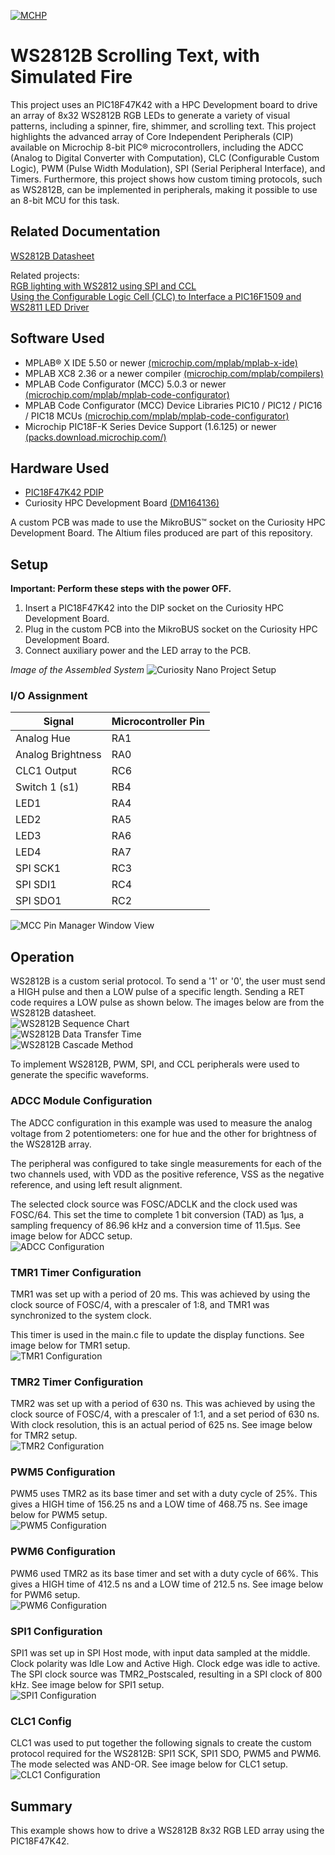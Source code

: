 [![MCHP](./images/microchip.png)](https://www.microchip.com)

# WS2812B Scrolling Text, with Simulated Fire  
This project uses an PIC18F47K42 with a HPC Development board to drive an array of 8x32 WS2812B RGB LEDs to generate a variety of visual patterns, including a spinner, fire, shimmer, and scrolling text.
This project highlights the advanced array of Core Independent Peripherals (CIP) available on Microchip 8-bit PIC&reg; microcontrollers, including the ADCC (Analog to Digital Converter with Computation), CLC (Configurable Custom Logic),
PWM (Pulse Width Modulation), SPI (Serial Peripheral Interface), and Timers. Furthermore, this project shows how custom timing protocols, such as WS2812B, can be implemented in peripherals, making it possible to use an 8-bit MCU for this task.

## Related Documentation

 [WS2812B Datasheet](http://www.world-semi.com/Certifications/WS2812B.html)  

Related projects:  
[RGB lighting with WS2812 using SPI and CCL](https://mplab-discover.microchip.com/v1/item/com.microchip.ide.project/com.microchip.subcategories.modules-and-peripherals.system-modules.Others/com.microchip.mcu8.mplabx.project.avr128da48-cnano-ws2812-mplab-mcc/1.0.1?view=about&s0=ws2812)  
[Using the Configurable Logic Cell (CLC) to Interface a PIC16F1509 and WS2811 LED Driver](https://ww1.microchip.com/downloads/en/AppNotes/00001606A.pdf)

## Software Used

- MPLAB® X IDE 5.50 or newer [(microchip.com/mplab/mplab-x-ide)](http://www.microchip.com/mplab/mplab-x-ide)
- MPLAB XC8 2.36 or a newer compiler [(microchip.com/mplab/compilers)](http://www.microchip.com/mplab/compilers)
- MPLAB Code Configurator (MCC) 5.0.3 or newer [(microchip.com/mplab/mplab-code-configurator)](https://www.microchip.com/mplab/mplab-code-configurator)
- MPLAB Code Configurator (MCC) Device Libraries PIC10 / PIC12 / PIC16 / PIC18 MCUs [(microchip.com/mplab/mplab-code-configurator)](https://www.microchip.com/mplab/mplab-code-configurator)
- Microchip PIC18F-K Series Device Support (1.6.125) or newer [(packs.download.microchip.com/)](https://packs.download.microchip.com/)


## Hardware Used

- [PIC18F47K42 PDIP](https://www.microchip.com/en-us/product/PIC18F47K42)
- Curiosity HPC Development Board [(DM164136)](https://www.microchip.com/en-us/development-tool/dm164136)

A custom PCB was made to use the MikroBUS&trade; socket on the Curiosity HPC Development Board. The Altium files produced are part of this repository.

## Setup

**Important: Perform these steps with the power OFF.**

1. Insert a PIC18F47K42 into the DIP socket on the Curiosity HPC Development Board.
2. Plug in the custom PCB into the MikroBUS socket on the Curiosity HPC Development Board.
3. Connect auxiliary power and the LED array to the PCB.

*Image of the Assembled System*
![Curiosity Nano Project Setup](./images/project_setup.jpg)  

### I/O Assignment

|	Signal						  |	Microcontroller Pin |
|---------------------------------|---------------------|
|  Analog Hue					  |	RA1					|
|  Analog Brightness   			  |	RA0					|
|  CLC1 Output	  				  |	RC6					|
|  Switch 1 (s1)				  |	RB4					|
|  LED1		  					  |	RA4					|
|  LED2			  				  |	RA5					|
|  LED3		  					  |	RA6					|
|  LED4				  			  |	RA7					|
|  SPI SCK1				  		  |	RC3					|
|  SPI SDI1			  			  |	RC4					|
|  SPI SDO1				  		  |	RC2					|  

![MCC Pin Manager Window View](./images/pin_manager.png)  

## Operation  
WS2812B is a custom serial protocol. To send a '1' or '0', the user must send a HIGH pulse and then a LOW pulse of a specific length. Sending a RET code requires a LOW pulse as shown below. The images below are from the WS2812B datasheet.  
![WS2812B Sequence Chart](./images/WS2812_sequence_chart.png)  
![WS2812B Data Transfer Time](./images/WS2812_data_transfer_time.png)  
![WS2812B Cascade Method](./images/WS2812_cascade.png)  

To implement WS2812B, PWM, SPI, and CCL peripherals were used to generate the specific waveforms.

### ADCC Module Configuration  
The ADCC configuration in this example was used to measure the analog voltage from 2 potentiometers: one for hue and the other for brightness of the WS2812B array.  

The peripheral was configured to take single measurements for each of the two channels used, with VDD as the positive reference, VSS as the negative reference, and using left result alignment.  

The selected clock source was FOSC/ADCLK and the clock used was FOSC/64. This set the time to complete 1 bit conversion (TAD) as 1µs, a sampling frequency of 86.96 kHz and a conversion time of 11.5µs.
See image below for ADCC setup.  
![ADCC Configuration](./images/ADCC_config.png)


### TMR1 Timer Configuration  
TMR1 was set up with a period of 20 ms. This was achieved by using the clock source of FOSC/4, with a prescaler of 1:8, and TMR1 was synchronized to the system clock.  

This timer is used in the main.c file to update the display functions.
See image below for TMR1 setup.  
![TMR1 Configuration](./images/TMR1_config.png)  

### TMR2 Timer Configuration  
TMR2 was set up with a period of 630 ns. This was achieved by using the clock source of FOSC/4, with a prescaler of 1:1, and a set period of 630 ns. With clock resolution, this is an actual period of 625 ns.
See image below for TMR2 setup.  
![TMR2 Configuration](./images/TMR2_config.png)

### PWM5 Configuration  
PWM5 uses TMR2 as its base timer and set with a duty cycle of 25%. This gives a HIGH time of 156.25 ns and a LOW time of 468.75 ns.
See image below for PWM5 setup.  
![PWM5 Configuration](./images/PWM5_config.png)

### PWM6 Configuration  
PWM6 used TMR2 as its base timer and set with a duty cycle of 66%. This gives a HIGH time of 412.5 ns and a LOW time of 212.5 ns.
See image below for PWM6 setup.  
![PWM6 Configuration](./images/PWM6_config.png)

### SPI1 Configuration   
SPI1 was set up in SPI Host mode, with input data sampled at the middle. Clock polarity was Idle Low and Active High. Clock edge was idle to active. The SPI clock source was TMR2_Postscaled, resulting in a SPI clock of 800 kHz. See image below for SPI1 setup.  
![SPI1 Configuration](./images/SPI1_config.png)

### CLC1 Config  
CLC1 was used to put together the following signals to create the custom protocol required for the WS2812B: SPI1 SCK, SPI1 SDO, PWM5 and PWM6.
The mode selected was AND-OR. See image below for CLC1 setup.  
![CLC1 Configuration](./images/CLC1_config.png)

## Summary  
This example shows how to drive a WS2812B 8x32 RGB LED array using the PIC18F47K42.
